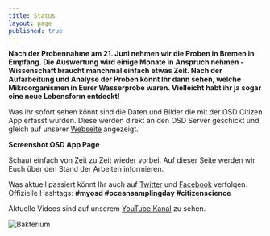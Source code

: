 ```yaml
---
title: Status
layout: page
published: true
---
```










**Nach der Probennahme am 21. Juni nehmen wir die Proben in Bremen in Empfang. Die Auswertung wird einige Monate in Anspruch nehmen - Wissenschaft braucht manchmal einfach etwas Zeit. Nach der Aufarbeitung und Analyse der Proben könnt Ihr dann sehen, welche Mikroorganismen in Eurer Wasserprobe waren. Vielleicht habt ihr ja sogar eine neue Lebensform entdeckt!**

Was ihr sofort sehen könnt sind die Daten und Bilder die mit der OSD Citizen App erfasst wurden. Diese werden direkt an den OSD Server geschickt und gleich auf unserer [Webseite](https://mb3is.megx.net/osd-app/samples) angezeigt.

**Screenshot OSD App Page**

Schaut einfach von Zeit zu Zeit wieder vorbei. Auf dieser Seite werden wir Euch über den Stand der Arbeiten informieren.

Was aktuell passiert könnt Ihr auch auf [Twitter](https://twitter.com/Micro_B3) und [Facebook](https://www.facebook.com/microb3osd) verfolgen. Offizielle Hashtags: **#myosd #oceansamplingday #citizenscience**

Aktuelle Videos sind auf unserem [YouTube Kanal](https://www.youtube.com/channel/UCFrDqNblLC2qZoLIOuM0lnQ) zu sehen.

![Bakterium]({{site.baseurl}}/assets/images/Funny_Bacterium_s.PNG)
